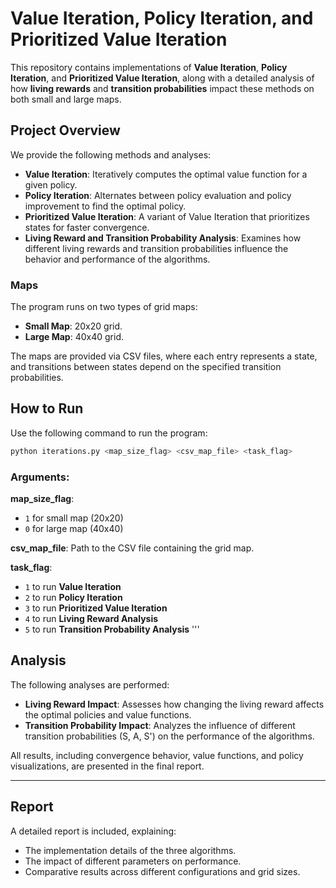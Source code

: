 # Value Iteration, Policy Iteration, and Prioritized Value Iteration

This repository contains implementations of **Value Iteration**, **Policy Iteration**, and **Prioritized Value Iteration**, along with a detailed analysis of how **living rewards** and **transition probabilities** impact these methods on both small and large maps.

## Project Overview

We provide the following methods and analyses:
- **Value Iteration**: Iteratively computes the optimal value function for a given policy.
- **Policy Iteration**: Alternates between policy evaluation and policy improvement to find the optimal policy.
- **Prioritized Value Iteration**: A variant of Value Iteration that prioritizes states for faster convergence.
- **Living Reward and Transition Probability Analysis**: Examines how different living rewards and transition probabilities influence the behavior and performance of the algorithms.

### Maps
The program runs on two types of grid maps:
- **Small Map**: 20x20 grid.
- **Large Map**: 40x40 grid.

The maps are provided via CSV files, where each entry represents a state, and transitions between states depend on the specified transition probabilities.

## How to Run

Use the following command to run the program:

```bash
python iterations.py <map_size_flag> <csv_map_file> <task_flag>
```

### Arguments:

**map_size_flag**:
- `1` for small map (20x20)
- `0` for large map (40x40)

**csv_map_file**: Path to the CSV file containing the grid map.

**task_flag**:
- `1` to run **Value Iteration**
- `2` to run **Policy Iteration**
- `3` to run **Prioritized Value Iteration**
- `4` to run **Living Reward Analysis**
- `5` to run **Transition Probability Analysis**
'''

## Analysis

The following analyses are performed:

- **Living Reward Impact**: Assesses how changing the living reward affects the optimal policies and value functions.
- **Transition Probability Impact**: Analyzes the influence of different transition probabilities (S, A, S') on the performance of the algorithms.

All results, including convergence behavior, value functions, and policy visualizations, are presented in the final report.

---

## Report

A detailed report is included, explaining:

- The implementation details of the three algorithms.
- The impact of different parameters on performance.
- Comparative results across different configurations and grid sizes.
